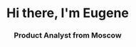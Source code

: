 
<div id="header" align="center">
	<h1>Hi there, I'm Eugene</h1>
	<h3>Product Analyst from Moscow</h3>
</div>
